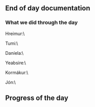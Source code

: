 ## End of day documentation

### What we did through the day 
Hreimur:\

Tumi:\

Daníela:\

Yeabsire:\

Kormákur:\

Jón:\

## Progress of the day